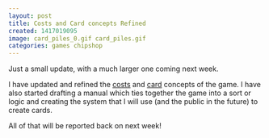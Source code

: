 ```yaml
---
layout: post
title: Costs and Card concepts Refined
created: 1417019095
image: card_piles_0.gif card_piles.gif
categories: games chipshop
---
```


Just a small update, with a much larger one coming next week.

I have updated and refined the [costs](/manual/costs) and [card](/manual/cards) concepts of the game. I have also started drafting a manual which ties together the game into a sort or logic and creating the system that I will use (and the public in the future) to create cards.

All of that will be reported back on next week!
